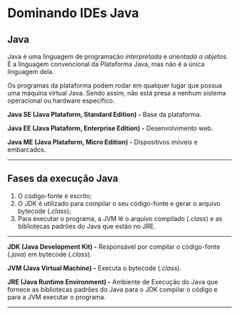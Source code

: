 # Dominando IDEs Java



## Java

Java é uma linguagem de programação _interpretada_ e _orientada a objetos_. É a linguagem convencional da Plataforma Java, mas não é a única linguagem dela.

Os programas da plataforma podem rodar em qualquer lugar que possua uma máquina virtual Java. Sendo assim, não está presa a nenhum sistema operacional ou hardware específico.

**Java SE (Java Plataform, Standard Edition) -** Base da plataforma.

**Java EE (Java Plataform, Enterprise Edition) -** Desenvolvimento web.

**Java ME (Java Plataform, Micro Edition) -** Dispositivos móveis e embarcados.



****



## Fases da execução Java

1. O código-fonte é escrito;
2. O JDK é utilizado para compilar o seu código-fonte e gerar o arquivo bytecode (_.class_);
3. Para executar o programa, a JVM lê o arquivo compilado (_.class_) e as bibliotecas padrões do Java que estão no JRE.



****



**JDK (Java Development Kit) -** Responsável por compilar o código-fonte (_.java_) em bytecode (_.class_).

**JVM (Java Virtual Machine) -** Executa o bytecode (_.class_).

**JRE (Java Runtime Environment) -** Ambiente de Execução do Java que fornece as bibliotecas padrões do Java para o JDK compilar o código e para a JVM executar o programa.



****









